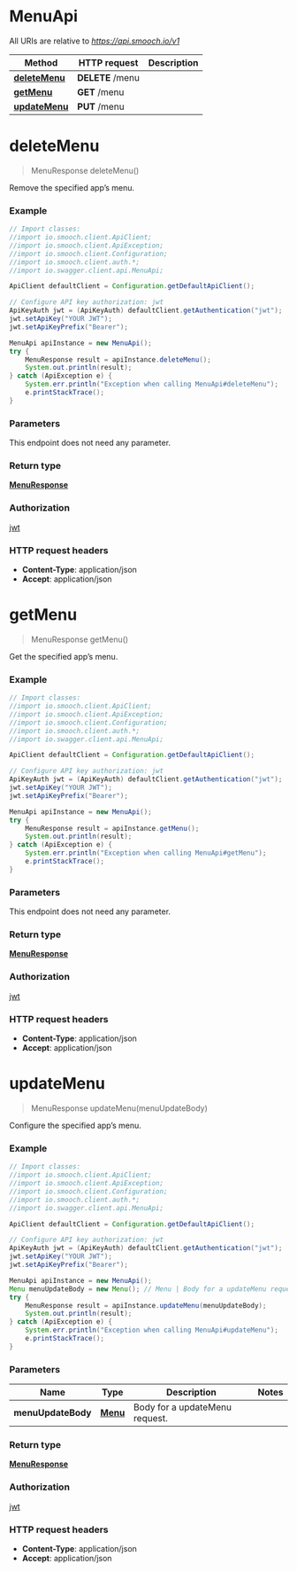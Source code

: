 # MenuApi

All URIs are relative to *https://api.smooch.io/v1*

Method | HTTP request | Description
------------- | ------------- | -------------
[**deleteMenu**](MenuApi.md#deleteMenu) | **DELETE** /menu | 
[**getMenu**](MenuApi.md#getMenu) | **GET** /menu | 
[**updateMenu**](MenuApi.md#updateMenu) | **PUT** /menu | 


<a name="deleteMenu"></a>
# **deleteMenu**
> MenuResponse deleteMenu()



Remove the specified app’s menu.

### Example
```java
// Import classes:
//import io.smooch.client.ApiClient;
//import io.smooch.client.ApiException;
//import io.smooch.client.Configuration;
//import io.smooch.client.auth.*;
//import io.swagger.client.api.MenuApi;

ApiClient defaultClient = Configuration.getDefaultApiClient();

// Configure API key authorization: jwt
ApiKeyAuth jwt = (ApiKeyAuth) defaultClient.getAuthentication("jwt");
jwt.setApiKey("YOUR JWT");
jwt.setApiKeyPrefix("Bearer");

MenuApi apiInstance = new MenuApi();
try {
    MenuResponse result = apiInstance.deleteMenu();
    System.out.println(result);
} catch (ApiException e) {
    System.err.println("Exception when calling MenuApi#deleteMenu");
    e.printStackTrace();
}
```

### Parameters
This endpoint does not need any parameter.

### Return type

[**MenuResponse**](MenuResponse.md)

### Authorization

[jwt](../README.md#jwt)

### HTTP request headers

 - **Content-Type**: application/json
 - **Accept**: application/json

<a name="getMenu"></a>
# **getMenu**
> MenuResponse getMenu()



Get the specified app’s menu.

### Example
```java
// Import classes:
//import io.smooch.client.ApiClient;
//import io.smooch.client.ApiException;
//import io.smooch.client.Configuration;
//import io.smooch.client.auth.*;
//import io.swagger.client.api.MenuApi;

ApiClient defaultClient = Configuration.getDefaultApiClient();

// Configure API key authorization: jwt
ApiKeyAuth jwt = (ApiKeyAuth) defaultClient.getAuthentication("jwt");
jwt.setApiKey("YOUR JWT");
jwt.setApiKeyPrefix("Bearer");

MenuApi apiInstance = new MenuApi();
try {
    MenuResponse result = apiInstance.getMenu();
    System.out.println(result);
} catch (ApiException e) {
    System.err.println("Exception when calling MenuApi#getMenu");
    e.printStackTrace();
}
```

### Parameters
This endpoint does not need any parameter.

### Return type

[**MenuResponse**](MenuResponse.md)

### Authorization

[jwt](../README.md#jwt)

### HTTP request headers

 - **Content-Type**: application/json
 - **Accept**: application/json

<a name="updateMenu"></a>
# **updateMenu**
> MenuResponse updateMenu(menuUpdateBody)



Configure the specified app’s menu.

### Example
```java
// Import classes:
//import io.smooch.client.ApiClient;
//import io.smooch.client.ApiException;
//import io.smooch.client.Configuration;
//import io.smooch.client.auth.*;
//import io.swagger.client.api.MenuApi;

ApiClient defaultClient = Configuration.getDefaultApiClient();

// Configure API key authorization: jwt
ApiKeyAuth jwt = (ApiKeyAuth) defaultClient.getAuthentication("jwt");
jwt.setApiKey("YOUR JWT");
jwt.setApiKeyPrefix("Bearer");

MenuApi apiInstance = new MenuApi();
Menu menuUpdateBody = new Menu(); // Menu | Body for a updateMenu request.
try {
    MenuResponse result = apiInstance.updateMenu(menuUpdateBody);
    System.out.println(result);
} catch (ApiException e) {
    System.err.println("Exception when calling MenuApi#updateMenu");
    e.printStackTrace();
}
```

### Parameters

Name | Type | Description  | Notes
------------- | ------------- | ------------- | -------------
 **menuUpdateBody** | [**Menu**](Menu.md)| Body for a updateMenu request. |

### Return type

[**MenuResponse**](MenuResponse.md)

### Authorization

[jwt](../README.md#jwt)

### HTTP request headers

 - **Content-Type**: application/json
 - **Accept**: application/json

